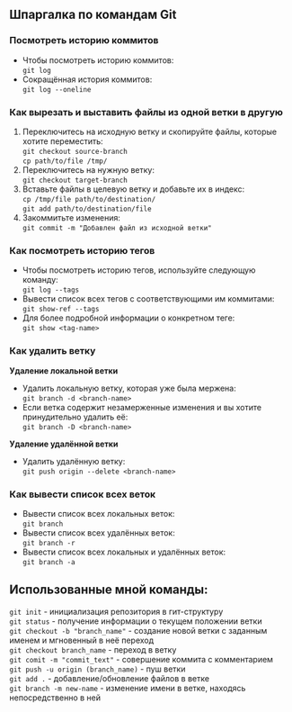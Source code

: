 ## Шпаргалка по командам Git
### Посмотреть историю коммитов
+ Чтобы посмотреть историю коммитов:  
`git log`   
+ Сокращённая история коммитов:   
`git log --oneline`

### Как вырезать и выставить файлы из одной ветки в другую
1. Переключитесь на исходную ветку и скопируйте файлы, которые хотите переместить:  
`git checkout source-branch`    
`cp path/to/file /tmp/`  
2. Переключитесь на нужную ветку:  
`git checkout target-branch`  
3. Вставьте файлы в целевую ветку и добавьте их в индекс:  
`cp /tmp/file path/to/destination/`  
`git add path/to/destination/file`  
4. Закоммитьте изменения:  
`git commit -m "Добавлен файл из исходной ветки"`

### Как посмотреть историю тегов
+ Чтобы посмотреть историю тегов, используйте следующую команду:  
`git log --tags`  
+ Вывести список всех тегов с соответствующими им коммитами:  
`git show-ref --tags`  
+ Для более подробной информации о конкретном теге:  
`git show <tag-name>`

### Как удалить ветку
**Удаление локальной ветки**  
+ Удалить локальную ветку, которая уже была мержена:  
`git branch -d <branch-name>`  
+ Если ветка содержит незамерженные изменения и вы хотите принудительно удалить её:  
`git branch -D <branch-name>`  

**Удаление удалённой ветки**  
+ Удалить удалённую ветку:  
`git push origin --delete <branch-name>`  

### Как вывести список всех веток  
+ Вывести список всех локальных веток:  
`git branch`  
+ Вывести список всех удалённых веток:  
`git branch -r`  
+ Вывести список всех локальных и удалённых веток:  
`git branch -a`


## Использованные мной команды:
`git init` - инициализация репозитория в гит-структуру  
`git status` - получение информации о текущем положении ветки  
`git checkout -b "branch_name"` - создание новой ветки с заданным именем и мгновенный в неё переход  
`git checkout branch_name` - переход в ветку  
`git comit -m "commit_text"` - совершение коммита с комментарием  
`git push -u origin (branch_name)` - пуш ветки  
`git add .` - добавление/обновление файлов в ветке  
`git branch -m new-name` - изменение имени в ветке, находясь непосредственно в ней
